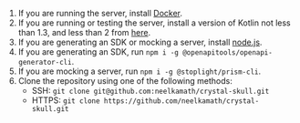 1. If you are running the server, install [Docker](https://hub.docker.com/search/?type=edition&offering=community).
1. If you are running or testing the server, install a version of Kotlin not less than 1.3, and less than 2 from [here](https://kotlinlang.org/docs/tutorials/command-line.html).
1. If you are generating an SDK or mocking a server, install [node.js](https://nodejs.org/en/download/).
1. If you are generating an SDK, run `npm i -g @openapitools/openapi-generator-cli`.
1. If you are mocking a server, run `npm i -g @stoplight/prism-cli`.
1. Clone the repository using one of the following methods:
    - SSH: `git clone git@github.com:neelkamath/crystal-skull.git`
    - HTTPS: `git clone https://github.com/neelkamath/crystal-skull.git`